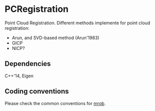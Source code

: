# PCRegistration
Point Cloud Registration. Different methods implemente for point cloud registration:
* Arun, and SVD-based method (Arun'1983)
* GICP
* NICP?


## Dependencies
C++'14, Eigen



## Coding conventions
Please check the common conventions for [mrob](https://github.com/MobileRoboticsSkoltech/mrob/tree/master/).

